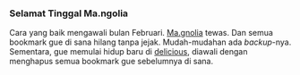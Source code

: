 ### Selamat Tinggal Ma.ngolia

Cara yang baik mengawali bulan Februari. [Ma.gnolia](http://ma.gnolia.com/) tewas. Dan semua bookmark gue di sana hilang tanpa jejak. Mudah-mudahan ada _backup_-nya. Sementara, gue memulai hidup baru di [delicious](http://delicious.com/kriwil), diawali dengan menghapus semua bookmark gue sebelumnya di sana.

<!-- METADATA: {"time": "2009-02-02 12:00:01", "title": "Selamat Tinggal Ma.ngolia"} -->
